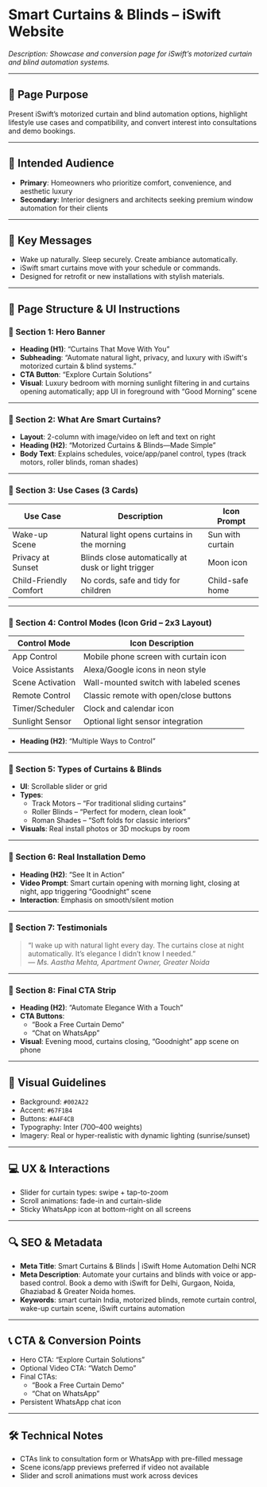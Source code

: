# Smart Curtains & Blinds – iSwift Website

_Description: Showcase and conversion page for iSwift’s motorized curtain and blind automation systems._

---

## 🎯 Page Purpose

Present iSwift’s motorized curtain and blind automation options, highlight lifestyle use cases and compatibility, and convert interest into consultations and demo bookings.

---

## 👥 Intended Audience

- **Primary**: Homeowners who prioritize comfort, convenience, and aesthetic luxury
- **Secondary**: Interior designers and architects seeking premium window automation for their clients

---

## 🔑 Key Messages

- Wake up naturally. Sleep securely. Create ambiance automatically.
- iSwift smart curtains move with your schedule or commands.
- Designed for retrofit or new installations with stylish materials.

---

## 🧱 Page Structure & UI Instructions

### 🔹 Section 1: Hero Banner

- **Heading (H1)**: “Curtains That Move With You”
- **Subheading**: “Automate natural light, privacy, and luxury with iSwift's motorized curtain & blind systems.”
- **CTA Button**: “Explore Curtain Solutions”
- **Visual**: Luxury bedroom with morning sunlight filtering in and curtains opening automatically; app UI in foreground with “Good Morning” scene

---

### 🔹 Section 2: What Are Smart Curtains?

- **Layout**: 2-column with image/video on left and text on right
- **Heading (H2)**: “Motorized Curtains & Blinds—Made Simple”
- **Body Text**: Explains schedules, voice/app/panel control, types (track motors, roller blinds, roman shades)

---

### 🔹 Section 3: Use Cases (3 Cards)

| Use Case           | Description                                                     | Icon Prompt          |
|---------------------|-----------------------------------------------------------------|-----------------------|
| Wake-up Scene       | Natural light opens curtains in the morning                    | Sun with curtain      |
| Privacy at Sunset   | Blinds close automatically at dusk or light trigger            | Moon icon             |
| Child-Friendly Comfort | No cords, safe and tidy for children                        | Child-safe home       |

---

### 🔹 Section 4: Control Modes (Icon Grid – 2x3 Layout)

| Control Mode      | Icon Description                                |
|-------------------|--------------------------------------------------|
| App Control       | Mobile phone screen with curtain icon            |
| Voice Assistants  | Alexa/Google icons in neon style                 |
| Scene Activation  | Wall-mounted switch with labeled scenes          |
| Remote Control    | Classic remote with open/close buttons           |
| Timer/Scheduler   | Clock and calendar icon                          |
| Sunlight Sensor   | Optional light sensor integration                |

- **Heading (H2)**: “Multiple Ways to Control”

---

### 🔹 Section 5: Types of Curtains & Blinds

- **UI**: Scrollable slider or grid
- **Types**:
  - Track Motors – “For traditional sliding curtains”
  - Roller Blinds – “Perfect for modern, clean look”
  - Roman Shades – “Soft folds for classic interiors”
- **Visuals**: Real install photos or 3D mockups by room

---

### 🔹 Section 6: Real Installation Demo

- **Heading (H2)**: “See It in Action”
- **Video Prompt**: Smart curtain opening with morning light, closing at night, app triggering “Goodnight” scene
- **Interaction**: Emphasis on smooth/silent motion

---

### 🔹 Section 7: Testimonials

> “I wake up with natural light every day. The curtains close at night automatically. It’s elegance I didn’t know I needed.”  
— *Ms. Aastha Mehta, Apartment Owner, Greater Noida*

---

### 🔹 Section 8: Final CTA Strip

- **Heading (H2)**: “Automate Elegance With a Touch”
- **CTA Buttons**:
  - “Book a Free Curtain Demo”
  - “Chat on WhatsApp”
- **Visual**: Evening mood, curtains closing, “Goodnight” app scene on phone

---

## 🎨 Visual Guidelines

- Background: `#002A22`
- Accent: `#67F1B4`
- Buttons: `#A4F4CB`
- Typography: Inter (700–400 weights)
- Imagery: Real or hyper-realistic with dynamic lighting (sunrise/sunset)

---

## 💻 UX & Interactions

- Slider for curtain types: swipe + tap-to-zoom
- Scroll animations: fade-in and curtain-slide
- Sticky WhatsApp icon at bottom-right on all screens

---

## 🔍 SEO & Metadata

- **Meta Title**: Smart Curtains & Blinds | iSwift Home Automation Delhi NCR
- **Meta Description**: Automate your curtains and blinds with voice or app-based control. Book a demo with iSwift for Delhi, Gurgaon, Noida, Ghaziabad & Greater Noida homes.
- **Keywords**: smart curtain India, motorized blinds, remote curtain control, wake-up curtain scene, iSwift curtains automation

---

## 📞 CTA & Conversion Points

- Hero CTA: “Explore Curtain Solutions”
- Optional Video CTA: “Watch Demo”
- Final CTAs:
  - “Book a Free Curtain Demo”
  - “Chat on WhatsApp”
- Persistent WhatsApp chat icon

---

## 🛠 Technical Notes

- CTAs link to consultation form or WhatsApp with pre-filled message
- Scene icons/app previews preferred if video not available
- Slider and scroll animations must work across devices

